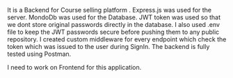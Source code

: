 It is a Backend for Course selling platform .
Express.js was used for the server.
MondoDb was used for the Database.
JWT token was used so that we dont store original passwords directly in the database.
I also used .env file to keep the JWT passwords secure before pushing them to any public repository.
I created custom middleware for every endpoint which check the token which was issued to the user during SignIn.
The backend is fully tested using Postman.

I need to work on Frontend for this application.
